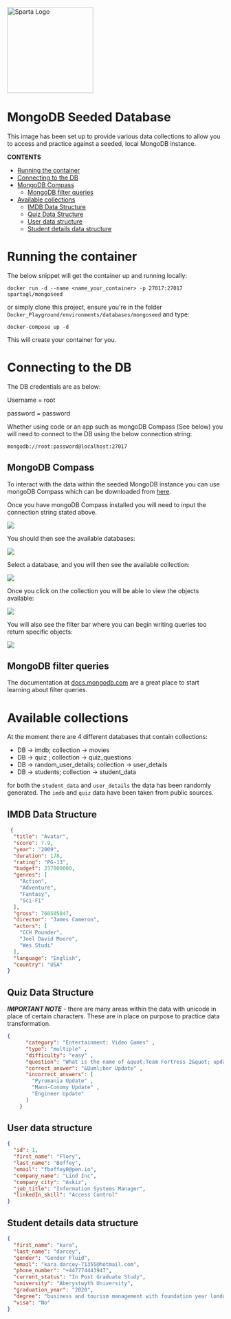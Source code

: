 <img src="https://boolerang.co.uk/wp-content/uploads/job-manager-uploads/company_logo/2018/04/SG-Logo-Black.png" alt="Sparta Logo" width="200"/>

# MongoDB Seeded Database

This image has been set up to provide various data collections to allow you to access and practice against a seeded, local MongoDB instance.


**CONTENTS**
* [Running the container](#running-the-container)
* [Connecting to the DB](#connecting-to-the-db)
* [MongoDB Compass](#mongodb-compass)
  * [MongoDB filter queries](#mongodb-filter-queries)
* [Available collections](#available-collections)
  * [IMDB Data Structure](#imdb-data-structure)
  * [Quiz Data Structure](#quiz-data-structure)
  * [User data structure](#user-data-structure)
  * [Student details data structure](#student-details-data-structure)



# Running the container

The below snippet will get the container up and running locally:

`docker run -d --name <name_your_container> -p 27017:27017 spartagl/mongoseed`

or simply clone this project, ensure you're in the folder `Docker_Playground/environments/databases/mongoseed` and type:

`docker-compose up -d` 

This will create your container for you.

# Connecting to the DB

The DB credentials are as below:

Username = root

password = password

Whether using code or an app such as mongoDB Compass (See below) you will need to connect to the DB using the below connection string:

`mongodb://root:password@localhost:27017`

## MongoDB Compass

To interact with the data within the seeded MongoDB instance you can use mongoDB Compass which can be downloaded from [here](https://www.mongodb.com/try/download/compass).

Once you have mongoDB Compass installed you will need to input the connection string stated above.

![](img/mongoDB_conn.png)

You should then see the available databases:

![](img/mongoDB_dbs.png)

Select a database, and you will then see the available collection:

![](img/collection.png)

Once you click on the collection you will be able to view the objects available:

![](img/data.png)

You will also see the filter bar where you can begin writing queries too return specific objects:

![](img/filter.png)

## MongoDB filter queries
The documentation at [docs.mongodb.com](https://docs.mongodb.com/compass/current/query/filter/) are a great place to start learning about filter queries.

# Available collections
At the moment there are 4 different databases that contain collections:
* DB -> imdb; collection -> movies
* DB -> quiz ; collection -> quiz_questions
* DB -> random_user_details; collection -> user_details
* DB -> students; collection -> student_data

for both the `student_data` and `user_details` the data has been randomly generated. The `imdb` and `quiz` data have been taken from public sources.


## IMDB Data Structure

```json
 {
  "title": "Avatar",
  "score": 7.9,
  "year": "2009",
  "duration": 178,
  "rating": "PG-13",
  "budget": 237000000,
  "genres": [
    "Action",
    "Adventure",
    "Fantasy",
    "Sci-Fi"
  ],
  "gross": 760505847,
  "director": "James Cameron",
  "actors": [
    "CCH Pounder",
    "Joel David Moore",
    "Wes Studi"
  ],
  "language": "English",
  "country": "USA"
}
```

## Quiz Data Structure
***IMPORTANT NOTE*** - there are many areas within the data with unicode in place of certain characters. These are in place on purpose to practice data transformation. 
```json
{
      "category": "Entertainment: Video Games" ,
      "type": "multiple" ,
      "difficulty": "easy" ,
      "question": "What is the name of &quot;Team Fortress 2&quot; update, in which it became Free-to-play?" ,
      "correct_answer": "&Uuml;ber Update" ,
      "incorrect_answers": [
        "Pyromania Update" ,
        "Mann-Conomy Update" ,
        "Engineer Update"
      ]
    }
```

## User data structure

```json
{
  "id": 1,
  "first_name": "Flory",
  "last_name": "Boffey",
  "email": "fboffey0@pen.io",
  "company_name": "Lind Inc",
  "company_city": "Askiz",
  "job_title": "Information Systems Manager",
  "linkedIn_skill": "Access Control"
}
```

## Student details data structure

```json
{
  "first_name": "kara",
  "last_name": "darcey",
  "gender": "Gender Fluid",
  "email": "kara.darcey-71355@hotmail.com",
  "phone_number": "+447774443947",
  "current_status": "In Post Graduate Study",
  "university": "Aberystwyth University",
  "graduation_year": "2020",
  "degree": "business and tourism management with foundation year london",
  "visa": "No"
}
```
